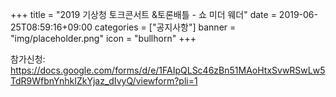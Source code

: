 +++
title = "2019 기상청 토크콘서트 &토론배틀 - 쇼 미더 웨더"
date = 2019-06-25T08:59:16+09:00
categories = ["공지사항"]
banner = "img/placeholder.png"
icon = "bullhorn"
+++
<!--more-->


참가신청: https://docs.google.com/forms/d/e/1FAIpQLSc46zBn51MAoHtxSvwRSwLw5TdR9WfbnYnhkIZkYjaz_dIvyQ/viewform?pli=1
<br>
<div class='image'>
<img src="/img/기상청 토크콘서트 웹초청장_190625.PNG" class="img-responsive" alt="">
</div>
<br>
